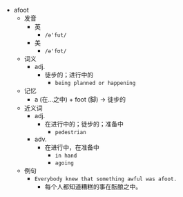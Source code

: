- afoot
  - 发音
    - 英
      - `/ə'fut/`
    - 美
      - `/ə'fʊt/`
  - 词义
    - adj.
      - 徒步的；进行中的
        - `being planned or happening`
  - 记忆
    - a (在…之中) + foot (脚) → 徒步的
  - 近义词
    - adj.
      - 在进行中的；徒步的；准备中
        - `pedestrian`
    - adv.
      - 在进行中，在准备中
        - `in hand`
        - `agoing`
  - 例句
    - `Everybody knew that something awful was afoot.`
      - 每个人都知道糟糕的事在酝酿之中。

